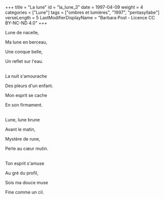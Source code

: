 +++
title = "La lune"
id = "la_lune_3"
date = 1997-04-09
weight = 4
categories = ["Lune"]
tags = ["ombres et lumières", "1997", "pentasyllabe"]
verseLength = 5
LastModifierDisplayName = "Barbara Post - Licence CC BY-NC-ND 4.0"
+++

Lune de nacelle,

Ma lune en berceau,

Une conque belle,

Un reflet sur l'eau.

 \
La nuit s'amourache

Des pleurs d'un enfant.

Mon esprit se cache

En son firmament.

 \
Lune, lune brune

Avant le matin,

Mystère de rune,

Perle au cœur mutin.

 \
Ton esprit s'amuse

Au gré du profil,

Sois ma douce muse

Fine comme un cil.
